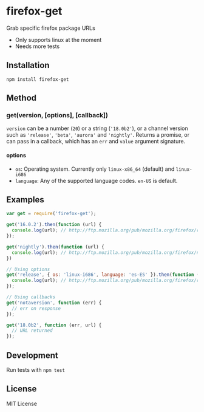 firefox-get
=====
Grab specific firefox package URLs

* Only supports linux at the moment
* Needs more tests

## Installation

`npm install firefox-get`

## Method

### get(version, [options], [callback])

`version` can be a number (`20`) or a string (`'18.0b2'`), or a channel version such as `'release'`, `'beta'`, `'aurora'` and `'nightly'`. Returns a promise, or can pass in a callback, which has an `err` and `value` argument signature.

#### options

* `os`: Operating system. Currently only `linux-x86_64` (default) and `linux-i686`
* `language`: Any of the supported language codes. `en-US` is default.

## Examples

```javascript
var get = require('firefox-get');

get('16.0.2').then(function (url) {
  console.log(url); // http://ftp.mozilla.org/pub/mozilla.org/firefox/releases/16.0.2/linux-x86_64/en-US/firefox-16.0.2.tar.bz2
});

get('nightly').then(function (url) {
  console.log(url); // http://ftp.mozilla.org/pub/mozilla.org/firefox/nightly/latest-trunk/firefox-24.0a1.en-US.linux-x86_64.tar.bz2
})

// Using options
get('release', { os: 'linux-i686', language: 'es-ES' }).then(function (url) {
  console.log(url); // http://ftp.mozilla.org/pub/mozilla.org/firefox/releases/linux-i686/es-ES/firefox-21.0.tar.bz2
});

// Using callbacks
get('notaversion', function (err) {
  // err on response
});

get('18.0b2', function (err, url) {
  // URL returned
});
```

## Development

Run tests with `npm test`

## License

MIT License
